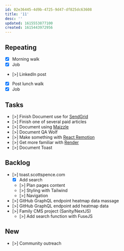 ```yaml
---
id: 02e36445-4d9b-4725-9d47-df825dc63608
title: '11'
desc: ''
updated: 1615553877100
created: 1615443972956
---
```


## Repeating

- [x] Morning walk
- [x] Job
- [>] LinkedIn post
- [x] Post lunch walk
- [x] Job

## Tasks

- [>] Finish Document use for [SendGrid]
- [>] Finish one of several paid articles
- [>] Document using [Maizzle]
- [>] Document QA Wolf
- [>] Make something with [React Remotion]
- [>] Get more familiar with [Render]
- [>] Document Toast

## Backlog

- [>] toast.scottspence.com
  - [x] Add search
  - [>] Plan pages content
  - [>] Styling with Tailwind
  - [>] Navigation
- [>] GitHub GraphQL endpoint heatmap data massage
- [>] GitHub GraphQL endpoint add heatmap data
- [>] Family CMS project (Sanity/NextJS)
  - [>] Add search function with FuseJS

## New

- [>] Community outreach

<!-- Links -->

[react remotion]:
  https://twitter.com/JNYBGR/status/1358824089960542208
[maizzle]: https://maizzle.com/
[sendgrid]: https://app.sendgrid.com
[render]: https://render.com/
